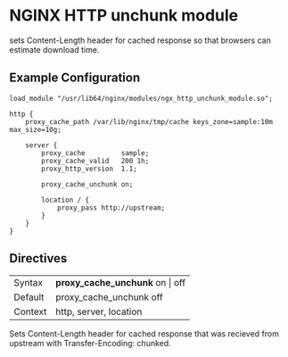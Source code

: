 # NGINX HTTP unchunk module

sets Content-Length header for cached response so that browsers can estimate download time.

## Example Configuration

```nginx
load_module "/usr/lib64/nginx/modules/ngx_http_unchunk_module.so";

http {
    proxy_cache_path /var/lib/nginx/tmp/cache keys_zone=sample:10m max_size=10g;

    server {
        proxy_cache         sample;
        proxy_cache_valid   200 1h;
        proxy_http_version  1.1;

        proxy_cache_unchunk on;

        location / {
            proxy_pass http://upstream;
        }
    }
}
```

## Directives

|       |                                 |
|-------|---------------------------------|
|Syntax |**proxy_cache_unchunk** on \| off|
|Default|proxy_cache_unchunk off          |
|Context|http, server, location           |

Sets Content-Length header for cached response that was recieved from upstream with Transfer-Encoding: chunked.
